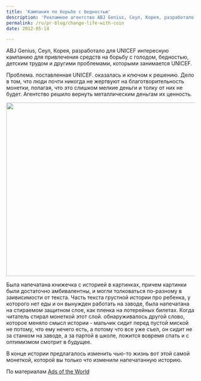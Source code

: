 ```yaml
---
title: 'Кампания по борьбе с бедностью'
description: 'Рекламное агентство ABJ Genius, Сеул, Корея, разработало для UNICEF интересную кампанию для привлечения средств на борьбу с голодом, бедностью, детским трудом и другими проблемами, которыми занимается UNICEF.'
permalink: /ru/pr-blog/change-life-with-coin
date: 2012-05-14

---
```


ABJ Genius, Сеул, Корея, разработало для UNICEF интересную кампанию для привлечения средств на борьбу с голодом, бедностью, детским трудом и другими проблемами, которыми занимается UNICEF.

Проблема. поставленная UNICEF. оказалась и ключом к решению. Дело в том, что люди почти никогда не жертвуют на благотворительность монетки, полагая, что это слишком мелкие деньги и толку от них не будет. Агентство решило вернуть металлическим деньгам их ценность.

<img src="{{ site.assets }}/upload/change-childs-life-story-with-coins.jpg" alt="" class="post__img" width="580" height="464">

Была напечатана книжечка с историей в картинках, причем картинки были достаточно амбивалентны, и могли толковаться по-разному в заивисимости от текста. Часть текста грустной истории про ребенка, у которого нет еды и он вынужден работать на заводе, была напечатана на стираемом защитном слое, как пленка на лотерейных билетах. Когда читатель стирал монеткой этот слой. обнаруживалось другой слово, которое меняло смысл истории - мальчик сидит перед пустой миской не потому, что ему нечего есть, а потому что все уже  съел, он сидит не за станком на заводе, а за партой в школе, ложится вовремя спать и с оптимизмом смотрит в будущее.

В конце истории предлагалось изменить чью-то жизнь вот этой самой монеткой, которой вы только что изменили напечатанную историю.

По материалам <a href="http://adsoftheworld.com/media/dm/unicef_change_childs_life_story_with_coins?size=_original"> Ads of the World</a>

